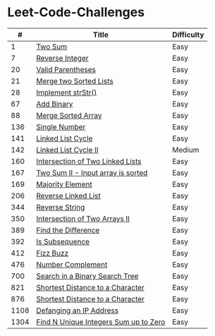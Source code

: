 # Leet-Code-Challenges

| #    | Title                                                                                                        | Difficulty |
| ---- | ------------------------------------------------------------------------------------------------------------ | ---------- |
| 1    | [Two Sum](https://leetcode.com/problems/two-sum/)                                                            | Easy       |
| 7    | [Reverse Integer](https://leetcode.com/problems/reverse-integer/)                                            | Easy       |
| 20   | [Valid Parentheses](https://leetcode.com/problems/valid-parentheses/)                                        | Easy       |
| 21   | [Merge two Sorted Lists](https://leetcode.com/problems/merge-two-sorted-lists)                               | Easy       |
| 28   | [Implement strStr()](https://leetcode.com/problems/implement-strstr)                                         | Easy       |
| 67   | [Add Binary](https://leetcode.com/problems/add-binary)                                                       | Easy       |
| 88   | [Merge Sorted Array](https://leetcode.com/problems/merge-sorted-array)                                       | Easy       |
| 136  | [Single Number](https://leetcode.com/problems/single-number)                                                 | Easy       |
| 141  | [Linked List Cycle](https://leetcode.com/problems/linked-list-cycle)                                         | Easy       |
| 142  | [Linked List Cycle II](https://leetcode.com/problems/linked-list-cycle-ii)                                   | Medium     |
| 160  | [Intersection of Two Linked Lists](https://leetcode.com/problems/intersection-of-two-linked-lists)           | Easy       |
| 167  | [Two Sum II - Input array is sorted](https://leetcode.com/problems/two-sum-ii-input-array-is-sorted)         | Easy       |
| 169  | [Majority Element](https://leetcode.com/problems/majority-element)                                           | Easy       |
| 206  | [Reverse Linked List](https://leetcode.com/problems/reverse-linked-list)                                     | Easy       |
| 344  | [Reverse String](https://leetcode.com/problems/reverse-string)                                               | Easy       |
| 350  | [Intersection of Two Arrays II](https://leetcode.com/problems/intersection-of-two-arrays-ii)                 | Easy       |
| 389  | [Find the Difference](https://leetcode.com/problems/find-the-difference)                                     | Easy       |
| 392  | [Is Subsequence](https://leetcode.com/problems/is-subsequence)                                               | Easy       |
| 412  | [Fizz Buzz](https://leetcode.com/problems/fizz-buzz)                                                         | Easy       |
| 476  | [Number Complement](https://leetcode.com/problems/number-complement)                                         | Easy       |
| 700  | [Search in a Binary Search Tree](https://leetcode.com/problems/search-in-a-binary-search-tree)               | Easy       |
| 821  | [Shortest Distance to a Character ](https://leetcode.com/problems/shortest-distance-to-a-character)          | Easy       |
| 876  | [Shortest Distance to a Character](https://leetcode.com/problems/shortest-distance-to-a-character)           | Easy       |
| 1108 | [Defanging an IP Address](https://leetcode.com/problems/defanging-an-ip-address)                             | Easy       |
| 1304 | [Find N Unique Integers Sum up to Zero](https://leetcode.com/problems/find-n-unique-integers-sum-up-to-zero) | Easy       |
